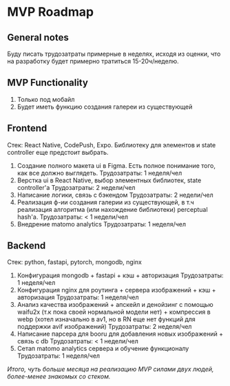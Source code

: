# MVP Roadmap

## General notes
Буду писать трудозатраты примерные в неделях, исходя из оценки, что на разработку будет примерно тратиться 15-20ч/неделю.

## MVP Functionality
1) Только под мобайл
2) Будет иметь функцию создания галереи из существующей

## Frontend
Стек: React Native, CodePush, Expo. Библиотеку для элементов и state controller еще предстоит выбрать.
1) Создание полного макета ui в Figma. Есть полное понимание того, как все должно выглядеть.
Трудозатраты: 1 неделя/чел
2) Верстка ui в React Native, выбор элементных библиотек, state controller'а
Трудозатраты: 2 недели/чел
3) Написание логики, связь с бэкендом
Трудозатраты: 2 недели/чел
4) Реализация ф-ии создания галерии из существующей, в т.ч реализация алгоритма (или нахождение библиотеки) perceptual hash'а.
Трудозатраты: < 1 недели/чел
5) Внедрение matomo analytics
Трудозатраты: 1 неделя/чел

## Backend
Стек: python, fastapi, pytorch, mongodb, nginx
1) Конфигурация mongodb + fastapi + кэш + авторизация
Трудозатраты: 1 неделя/чел
2) Конфигурация nginx для роутинга + сервера изображений + кэш + авторизация
Трудозатраты: 1 неделя/чел
3) Анализ качества изображений + апскейл и денойзинг с помощью waifu2x (т.к пока своей нормальной модели нет) + компрессия в webp (хотел изначально в av1, но в RN еще нет функций для поддержки avif изображений)
Трудозатраты: 2 неделя/чел
4) Написание парсера для booru для добавления новых изображений + связь с db
Трудозатраты: < 1 недели/чел
5) Сетап matomo analytics сервера и обучение функционалу 
Трудозатраты: 1 неделя/чел

*Итого, чуть больше месяца на реализацию MVP силами двух людей, более-менее знакомых со стеком.*
